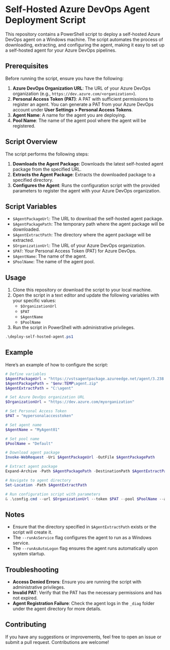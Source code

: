 # Self-Hosted Azure DevOps Agent Deployment Script

This repository contains a PowerShell script to deploy a self-hosted Azure DevOps agent on a Windows machine. The script automates the process of downloading, extracting, and configuring the agent, making it easy to set up a self-hosted agent for your Azure DevOps pipelines.

## Prerequisites

Before running the script, ensure you have the following:

1. **Azure DevOps Organization URL**: The URL of your Azure DevOps organization (e.g., `https://dev.azure.com/<organization>`).
2. **Personal Access Token (PAT)**: A PAT with sufficient permissions to register an agent. You can generate a PAT from your Azure DevOps account under **User Settings > Personal Access Tokens**.
3. **Agent Name**: A name for the agent you are deploying.
4. **Pool Name**: The name of the agent pool where the agent will be registered.

## Script Overview

The script performs the following steps:

1. **Downloads the Agent Package**: Downloads the latest self-hosted agent package from the specified URL.
2. **Extracts the Agent Package**: Extracts the downloaded package to a specified directory.
3. **Configures the Agent**: Runs the configuration script with the provided parameters to register the agent with your Azure DevOps organization.

## Script Variables

- `$AgentPackageUrl`: The URL to download the self-hosted agent package.
- `$AgentPackagePath`: The temporary path where the agent package will be downloaded.
- `$AgentExtractPath`: The directory where the agent package will be extracted.
- `$OrganizationUrl`: The URL of your Azure DevOps organization.
- `$PAT`: Your Personal Access Token (PAT) for Azure DevOps.
- `$AgentName`: The name of the agent.
- `$PoolName`: The name of the agent pool.

## Usage

1. Clone this repository or download the script to your local machine.
2. Open the script in a text editor and update the following variables with your specific values:
   - `$OrganizationUrl`
   - `$PAT`
   - `$AgentName`
   - `$PoolName`
3. Run the script in PowerShell with administrative privileges.

```powershell
.\deploy-self-hosted-agent.ps1
```

## Example

Here’s an example of how to configure the script:

```powershell
# Define variables
$AgentPackageUrl = "https://vstsagentpackage.azureedge.net/agent/3.238.0/vsts-agent-win-x64-3.238.0.zip"
$AgentPackagePath = "$env:TEMP\agent.zip"
$AgentExtractPath = "C:\agent"

# Set Azure DevOps organization URL
$OrganizationUrl = "https://dev.azure.com/myorganization" 

# Set Personal Access Token 
$PAT = "mypersonalaccesstoken"

# Set agent name
$AgentName = "MyAgent01"

# Set pool name
$PoolName = "Default"

# Download agent package
Invoke-WebRequest -Uri $AgentPackageUrl -OutFile $AgentPackagePath

# Extract agent package
Expand-Archive -Path $AgentPackagePath -DestinationPath $AgentExtractPath

# Navigate to agent directory
Set-Location -Path $AgentExtractPath

# Run configuration script with parameters
& .\config.cmd --url $OrganizationUrl --token $PAT --pool $PoolName --agent $AgentName --unattended --runAsService --runAsAutoLogon
```

## Notes

- Ensure that the directory specified in `$AgentExtractPath` exists or the script will create it.
- The `--runAsService` flag configures the agent to run as a Windows service.
- The `--runAsAutoLogon` flag ensures the agent runs automatically upon system startup.

## Troubleshooting

- **Access Denied Errors**: Ensure you are running the script with administrative privileges.
- **Invalid PAT**: Verify that the PAT has the necessary permissions and has not expired.
- **Agent Registration Failure**: Check the agent logs in the `_diag` folder under the agent directory for more details.

## Contributing

If you have any suggestions or improvements, feel free to open an issue or submit a pull request. Contributions are welcome!
